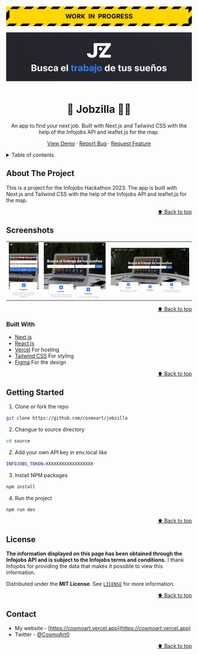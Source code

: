 <div id="top"></div>

![Work in progress](./readme/wip.svg)

<div align="center">
	<a href="https://jobzilla.vercel.app">
		<img src="./readme/header.webp" alt="Web preview" />
	</a>

<br/>
<br />

  # 💼 Jobzilla 👨‍💻

  An app to find your next job. Built with Next.js and Tailwind CSS with the help of the Infojobs API and leaflet.js for the map.

  <a href="https://jobzilla.vercel.app">View Demo</a>
  ·
  <a href="https://github.com/cosmoart/jobzilla/issues">Report Bug</a>
  ·
  <a href="https://github.com/cosmoart/jobzilla/issues">Request Feature</a>

</div>


<!-- TABLE OF CONTENTS -->
<details>
<summary>Table of contents</summary>

- [About The Project](#about-the-project)
- [Screenshots](#screenshots)
- [Built With](#built-with)
- [Getting Started](#getting-started)
- [License](#license)
- [Contact](#contact)

</details>


<!-- ABOUT THE PROJECT -->
## About The Project

This is a project for the Infojobs Hackathon 2023. The app is built with Next.js and Tailwind CSS with the help of the Infojobs API and leaflet.js for the map.

<p align="right"><a href="#top">⬆ Back to top</a></p>


<!-- SCREENSHOTS -->
## Screenshots

<table>
    <tr>
      <td>
          <img src="./readme/screenshots/mobile.webp" width="100%" title="Mobile solution"  />
      </td>
      <td>
          <img src="./readme/screenshots/tablet.webp" width="100%" title="Tablet solution"/>
      </td>
      <td>
          <img src="./readme/screenshots/desktop.webp" width="100%" title="Desktop solution"/>
      </td>
    </tr>
</table>

<p align="right"><a href="#top">⬆ Back to top</a></p>


### Built With

* [Next.js](https://nextjs.org/)
* [React.js](https://reactjs.org/)
* [Vercel](https://vercel.com/) For hosting
* [Tailwind CSS](https://tailwindcss.com/) For styling
* [Figma](https://www.figma.com/) For the design

<p align="right"><a href="#top">⬆ Back to top</a></p>


<!-- GETTING STARTED -->
## Getting Started

1. Clone or fork the repo
```sh
git clone https://github.com/cosmoart/jobzilla
```
2. Changue to source directory
```sh
cd source
```
2. Add your own API key in env.local like
```sh
INFOJOBS_TOKEN=XXXXXXXXXXXXXXXXXX
```
3. Install NPM packages
```sh
npm install
```
4. Run the project
```sh
npm run dev
```

<p align="right"><a href="#top">⬆ Back to top</a></p>


<!-- LICENSE -->
## License

**The information displayed on this page has been obtained through the Infojobs API and is subject to the Infojobs terms and conditions.** I thank Infojobs for providing the data that makes it possible to view this information.

Distributed under the **MIT License**. See [`LICENSE`](https://github.com/cosmoart/jobzilla/blob/main/LICENCE) for more information.

<p align="right"><a href="#top">⬆ Back to top</a></p>

<!-- CONTACT -->
## Contact
* My website - [https://cosmoart.vercel.app](https://cosmoart.vercel.app)
* Twitter - [@CosmoArt0](https://twitter.com/cosmoart0)

<p align="right"><a href="#top">⬆ Back to top</a></p>
